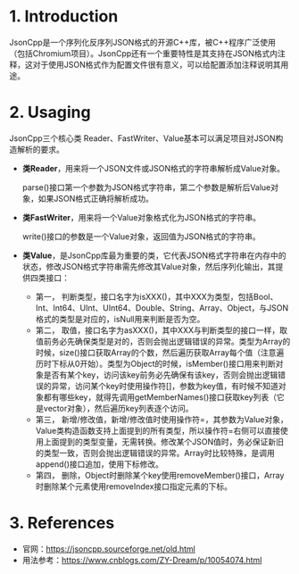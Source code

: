 <!--
 * @Author: JohnJeep
 * @Date: 2020-05-13 10:25:24
 * @LastEditors: JohnJeep
 * @LastEditTime: 2025-04-05 11:25:26
 * @Description: jsoncpp learning
 * Copyright (c) 2025 by John Jeep, All Rights Reserved. 
-->

# 1. Introduction

JsonCpp是一个序列化反序列JSON格式的开源C++库，被C++程序广泛使用（包括Chromium项目）。JsonCpp还有一个重要特性是其支持在JSON格式内注释，这对于使用JSON格式作为配置文件很有意义，可以给配置添加注释说明其用途。

# 2. Usaging

JsonCpp三个核心类 Reader、FastWriter、Value基本可以满足项目对JSON构造解析的要求。

- **类Reader**，用来将一个JSON文件或JSON格式的字符串解析成Value对象。

  parse()接口第一个参数为JSON格式字符串，第二个参数是解析后Value对象，如果JSON格式正确将解析成功。

- **类FastWriter**，用来将一个Value对象格式化为JSON格式的字符串。

  write()接口的参数是一个Value对象，返回值为JSON格式的字符串。

- **类Value**，是JsonCpp库最为重要的类，它代表JSON格式字符串在内存中的状态，修改JSON格式字符串需先修改其Value对象，然后序列化输出，其提供四类接口：
  - 第一， 判断类型，接口名字为isXXX()，其中XXX为类型，包括Bool、Int、Int64、UInt、UInt64、Double、String、Array、Object，与JSON格式的类型是对应的，isNull用来判断是否为空。
  - 第二， 取值，接口名字为asXXX()，其中XXX与判断类型的接口一样，取值前务必先确保类型是对的，否则会抛出逻辑错误的异常。类型为Array的时候，size()接口获取Array的个数，然后遍历获取Array每个值（注意遍历时下标从0开始）。类型为Object的时候，isMember()接口用来判断对象是否有某个key，访问该key前务必先确保有该key，否则会抛出逻辑错误的异常，访问某个key时使用操作符[]，参数为key值，有时候不知道对象都有哪些key，就得先调用getMemberNames()接口获取key列表（它是vector<string>对象），然后遍历key列表逐个访问。
  - 第三， 新增/修改值，新增/修改值时使用操作符=，其参数为Value对象，Value类构造函数支持上面提到的所有类型，所以操作符=右侧可以直接使用上面提到的类型变量，无需转换。修改某个JSON值时，务必保证新旧的类型一致，否则会抛出逻辑错误的异常。Array时比较特殊，是调用append()接口追加，使用下标修改。
  - 第四， 删除，Object时删除某个key使用removeMember()接口，Array时删除某个元素使用removeIndex接口指定元素的下标。


# 3. References

- 官网：https://jsoncpp.sourceforge.net/old.html
- 用法参考：https://www.cnblogs.com/ZY-Dream/p/10054074.html